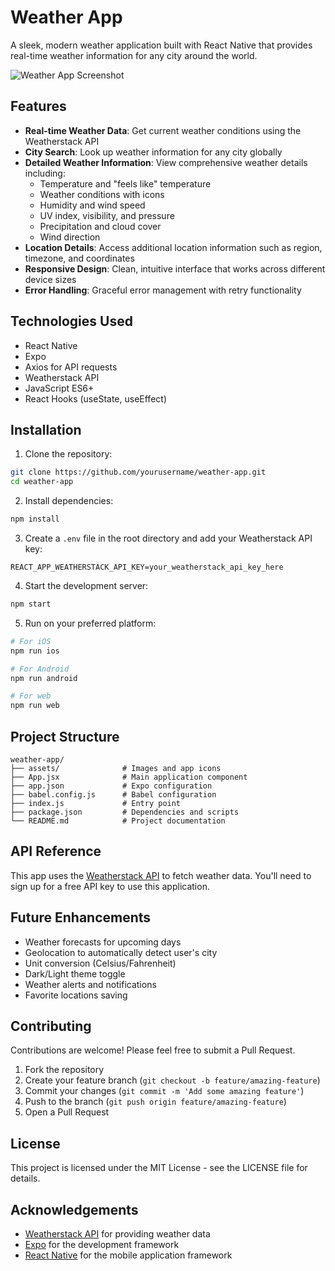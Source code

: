 # Weather App

A sleek, modern weather application built with React Native that provides real-time weather information for any city around the world.

![Weather App Screenshot](./assets/screenshot.png)

## Features

- **Real-time Weather Data**: Get current weather conditions using the Weatherstack API
- **City Search**: Look up weather information for any city globally
- **Detailed Weather Information**: View comprehensive weather details including:
  - Temperature and "feels like" temperature
  - Weather conditions with icons
  - Humidity and wind speed
  - UV index, visibility, and pressure
  - Precipitation and cloud cover
  - Wind direction
- **Location Details**: Access additional location information such as region, timezone, and coordinates
- **Responsive Design**: Clean, intuitive interface that works across different device sizes
- **Error Handling**: Graceful error management with retry functionality

## Technologies Used

- React Native
- Expo
- Axios for API requests
- Weatherstack API
- JavaScript ES6+
- React Hooks (useState, useEffect)

## Installation

1. Clone the repository:
```bash
git clone https://github.com/yourusername/weather-app.git
cd weather-app
```

2. Install dependencies:
```bash
npm install
```

3. Create a `.env` file in the root directory and add your Weatherstack API key:
```
REACT_APP_WEATHERSTACK_API_KEY=your_weatherstack_api_key_here
```

4. Start the development server:
```bash
npm start
```

5. Run on your preferred platform:
```bash
# For iOS
npm run ios

# For Android
npm run android

# For web
npm run web
```

## Project Structure

```
weather-app/
├── assets/              # Images and app icons
├── App.jsx              # Main application component
├── app.json             # Expo configuration
├── babel.config.js      # Babel configuration
├── index.js             # Entry point
├── package.json         # Dependencies and scripts
└── README.md            # Project documentation
```

## API Reference

This app uses the [Weatherstack API](https://weatherstack.com/) to fetch weather data. You'll need to sign up for a free API key to use this application.

## Future Enhancements

- Weather forecasts for upcoming days
- Geolocation to automatically detect user's city
- Unit conversion (Celsius/Fahrenheit)
- Dark/Light theme toggle
- Weather alerts and notifications
- Favorite locations saving

## Contributing

Contributions are welcome! Please feel free to submit a Pull Request.

1. Fork the repository
2. Create your feature branch (`git checkout -b feature/amazing-feature`)
3. Commit your changes (`git commit -m 'Add some amazing feature'`)
4. Push to the branch (`git push origin feature/amazing-feature`)
5. Open a Pull Request

## License

This project is licensed under the MIT License - see the LICENSE file for details.

## Acknowledgements

- [Weatherstack API](https://weatherstack.com/) for providing weather data
- [Expo](https://expo.dev/) for the development framework
- [React Native](https://reactnative.dev/) for the mobile application framework
